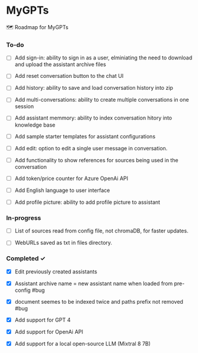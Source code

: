# MyGPTs
🗺️ Roadmap for MyGPTs 

### To-do
- [ ] Add sign-in: ability to sign in as a user, elminiating the need to download and upload the assistant archive files
- [ ] Add reset conversation button to the chat UI 
- [ ] Add history: ability to save and load conversation history into zip
- [ ] Add multi-conversations: ability to create multiple conversations in one session
- [ ] Add assistant memmory: ability to index conversation hitory into knowledge base
- [ ] Add sample starter templates for assistant configurations
- [ ] Add edit: option to edit a single user message in conversation.  
- [ ] Add functionality to show references for sources being used in the conversation  
- [ ] Add token/price counter for Azure OpenAi API  
- [ ] Add English language to user interface  
- [ ] Add profile picture: ability to add profile picture to assistant


### In-progress

- [ ] List of sources read from config file, not chromaDB, for faster updates.
- [ ] WebURLs saved as txt in files directory. 


### Completed ✓
- [x] Edit previously created assistants  
- [x] Assistant archive name = new assistant name when loaded from pre-config #bug  
- [x] document seemes to be indexed twice and paths prefix not removed #bug
- [x] Add support for GPT 4  
- [x] Add support for OpenAi API  
- [x] Add support for a local open-source LLM (Mixtral 8 7B)  



